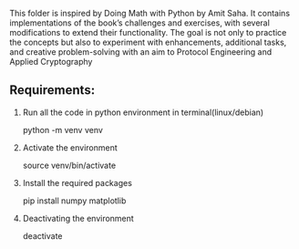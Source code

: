 This folder is inspired by Doing Math with Python by Amit Saha.
It contains implementations of the book’s challenges and exercises, with several modifications to extend their functionality.
The goal is not only to practice the concepts but also to experiment with enhancements, additional tasks, and creative problem-solving with 
an aim to Protocol Engineering and Applied Cryptography

Requirements:
-------------
1. Run all the code in python environment in terminal(linux/debian)

     python -m venv venv

2. Activate the environment

    source venv/bin/activate

3. Install the required packages

   pip install numpy matplotlib
   
4. Deactivating the environment

   deactivate
   
   

   
   
